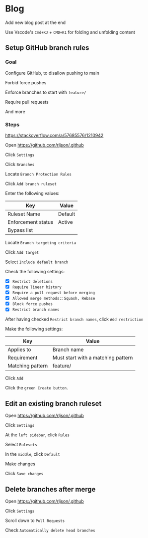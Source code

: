 # Blog

Add new blog post at the end

Use Vscode's `Cmd+KJ` + `CMD+K1` for folding and unfolding content

## Setup GitHub branch rules

### Goal

Configure GitHub, to disallow pushing to main

Forbid force pushes

Enforce branches to start with `feature/`

Require pull requests

And more

### Steps

<https://stackoverflow.com/a/57685576/1210942>

Open <https://github.com/rljson/.github>

Click `Settings`

Click `Branches`

Locate `Branch Protection Rules`

Click `Add branch ruleset`

Enter the following values:

| Key                | Value   |
| ------------------ | ------- |
| Ruleset Name       | Default |
| Enforcement status | Active  |
| Bypass list        |         |

Locate `Branch targeting criteria`

Click `Add target`

Select `Include default branch`

Check the following settings:

- [x] `Restrict deletions`
- [x] `Require linear history`
- [x] `Require a pull request before merging`
- [x] `Allowed merge methods:`: `Squash, Rebase`
- [x] `Block force pushes`
- [x] `Restrict branch names`

After having checked `Restrict branch names`, click `Add restriction`

Make the following settings:

| Key              | Value                              |
| ---------------- | ---------------------------------- |
| Applies to       | Branch name                        |
| Requirement      | Must start with a matching pattern |
| Matching pattern | feature/                           |

Click `Add`

Click the `green Create button`.

## Edit an existing branch ruleset

Open <https://github.com/rljson/.github>

Click `Settings`

At the `left sidebar`, click `Rules`

Select `Rulesets`

In the `middle`, click `Default`

Make changes

Click `Save changes`

## Delete branches after merge

Open <https://github.com/rljson/.github>

Click `Settings`

Scroll down to `Pull Requests`

Check `Automatically delete head branches`
